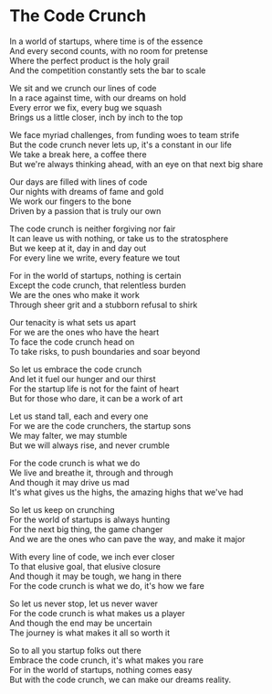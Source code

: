 # The Code Crunch

In a world of startups, where time is of the essence  
And every second counts, with no room for pretense  
Where the perfect product is the holy grail  
And the competition constantly sets the bar to scale  

We sit and we crunch our lines of code  
In a race against time, with our dreams on hold  
Every error we fix, every bug we squash  
Brings us a little closer, inch by inch to the top  

We face myriad challenges, from funding woes to team strife  
But the code crunch never lets up, it's a constant in our life  
We take a break here, a coffee there  
But we're always thinking ahead, with an eye on that next big share  

Our days are filled with lines of code  
Our nights with dreams of fame and gold  
We work our fingers to the bone  
Driven by a passion that is truly our own  

The code crunch is neither forgiving nor fair  
It can leave us with nothing, or take us to the stratosphere  
But we keep at it, day in and day out  
For every line we write, every feature we tout  

For in the world of startups, nothing is certain  
Except the code crunch, that relentless burden  
We are the ones who make it work  
Through sheer grit and a stubborn refusal to shirk  

Our tenacity is what sets us apart  
For we are the ones who have the heart  
To face the code crunch head on  
To take risks, to push boundaries and soar beyond  

So let us embrace the code crunch  
And let it fuel our hunger and our thirst  
For the startup life is not for the faint of heart  
But for those who dare, it can be a work of art  

Let us stand tall, each and every one  
For we are the code crunchers, the startup sons  
We may falter, we may stumble  
But we will always rise, and never crumble  

For the code crunch is what we do  
We live and breathe it, through and through  
And though it may drive us mad  
It's what gives us the highs, the amazing highs that we've had  

So let us keep on crunching  
For the world of startups is always hunting  
For the next big thing, the game changer  
And we are the ones who can pave the way, and make it major  

With every line of code, we inch ever closer  
To that elusive goal, that elusive closure  
And though it may be tough, we hang in there  
For the code crunch is what we do, it's how we fare  

So let us never stop, let us never waver  
For the code crunch is what makes us a player  
And though the end may be uncertain  
The journey is what makes it all so worth it  

So to all you startup folks out there  
Embrace the code crunch, it's what makes you rare  
For in the world of startups, nothing comes easy  
But with the code crunch, we can make our dreams reality.